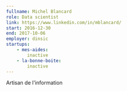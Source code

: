 ```yaml
---
fullname: Michel Blancard
role: Data scientist
link: https://www.linkedin.com/in/mblancard/
start: 2016-12-30
end: 2017-10-06
employer: dinsic
startups:
    - mes-aides:
        inactive
    - la-bonne-boite:
        inactive
---
```


Artisan de l'information
